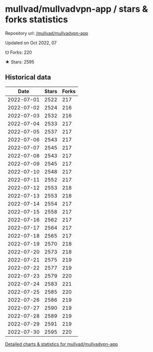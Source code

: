 # mullvad/mullvadvpn-app / stars & forks statistics

Repository url: [/mullvad/mullvadvpn-app](https://github.com/mullvad/mullvadvpn-app)

Updated on Oct 2022, 07

☋ Forks: 220

★ Stars: 2595

## Historical data
| Date | Stars | Forks |
|------|-------|-------|
| 2022-07-01 | 2522 | 217 | 
| 2022-07-02 | 2524 | 216 | 
| 2022-07-03 | 2532 | 216 | 
| 2022-07-04 | 2533 | 217 | 
| 2022-07-05 | 2537 | 217 | 
| 2022-07-06 | 2543 | 217 | 
| 2022-07-07 | 2545 | 217 | 
| 2022-07-08 | 2543 | 217 | 
| 2022-07-09 | 2545 | 217 | 
| 2022-07-10 | 2548 | 217 | 
| 2022-07-11 | 2552 | 217 | 
| 2022-07-12 | 2553 | 218 | 
| 2022-07-13 | 2553 | 218 | 
| 2022-07-14 | 2554 | 217 | 
| 2022-07-15 | 2558 | 217 | 
| 2022-07-16 | 2562 | 217 | 
| 2022-07-17 | 2564 | 217 | 
| 2022-07-18 | 2565 | 217 | 
| 2022-07-19 | 2570 | 218 | 
| 2022-07-20 | 2573 | 218 | 
| 2022-07-21 | 2575 | 219 | 
| 2022-07-22 | 2577 | 219 | 
| 2022-07-23 | 2579 | 220 | 
| 2022-07-24 | 2583 | 221 | 
| 2022-07-25 | 2585 | 220 | 
| 2022-07-26 | 2586 | 219 | 
| 2022-07-27 | 2590 | 219 | 
| 2022-07-28 | 2589 | 219 | 
| 2022-07-29 | 2591 | 219 | 
| 2022-07-30 | 2595 | 220 | 


[Detailed charts & statistics for mullvad/mullvadvpn-app](https://reviewgithub.com/rep/mullvad/mullvadvpn-app)
